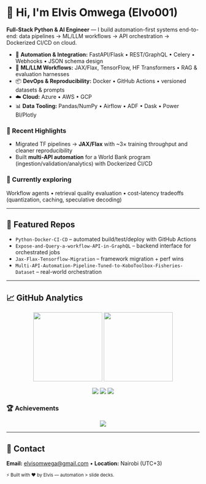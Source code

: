 # 👋 Hi, I'm **Elvis Omwega** (Elvo001)

**Full-Stack Python & AI Engineer** — I build automation-first systems end-to-end: data pipelines → ML/LLM workflows → API orchestration → Dockerized CI/CD on cloud.

- 🔌 **Automation & Integration:** FastAPI/Flask • REST/GraphQL • Celery • Webhooks • JSON schema design
- 🧠 **ML/LLM Workflows:** JAX/Flax, TensorFlow, HF Transformers • RAG & evaluation harnesses
- 📦 **DevOps & Reproducibility:** Docker • GitHub Actions • versioned datasets & prompts
- ☁️ **Cloud:** Azure • AWS • GCP
- 📊 **Data Tooling:** Pandas/NumPy • Airflow • ADF • Dask • Power BI/Plotly

### 🚀 Recent Highlights
- Migrated TF pipelines → **JAX/Flax** with ~3× training throughput and cleaner reproducibility
- Built **multi-API automation** for a World Bank program (ingestion/validation/analytics) with Dockerized CI/CD

### 🔭 Currently exploring
Workflow agents • retrieval quality evaluation • cost-latency tradeoffs (quantization, caching, speculative decoding)

---

## 📌 Featured Repos
- `Python-Docker-CI-CD` – automated build/test/deploy with GitHub Actions  
- `Expose-and-Query-a-workflow-API-in-GraphQL` – backend interface for orchestrated jobs  
- `Jax-Flax-Tensorflow-Migration` – framework migration + perf wins  
- `Multi-API-Automation-Pipeline-Tuned-to-KoboToolbox-Fisheries-Dataset` – real-world orchestration

---

## 📈 GitHub Analytics

<p align="center">
  <img height="180em" src="https://github-readme-stats.vercel.app/api?username=Elvo001&show_icons=true&theme=tokyonight&include_all_commits=true&count_private=true&hide_border=true" />
  <img height="180em" src="https://github-readme-stats.vercel.app/api/top-langs/?username=Elvo001&layout=compact&theme=tokyonight&hide_border=true" />
</p>

<p align="center">
  <img src="https://github-profile-summary-cards.vercel.app/api/cards/profile-details?username=Elvo001&theme=tokyonight" />
  <img src="https://github-profile-summary-cards.vercel.app/api/cards/stats?username=Elvo001&theme=tokyonight" />
  <img src="https://github-profile-summary-cards.vercel.app/api/cards/productive-time?username=Elvo001&theme=tokyonight&utcOffset=3" />
</p>

### 🏆 Achievements
<p align="center">
  <img src="https://github-profile-trophy.vercel.app/?username=Elvo001&theme=onedark&no-frame=true&margin-w=10&row=1&column=7" />
</p>

---

## 🤝 Contact
**Email:** elvisomwega@gmail.com • **Location:** Nairobi (UTC+3)

<sub>⚡ Built with ❤️ by Elvis — automation > slide decks.</sub>
